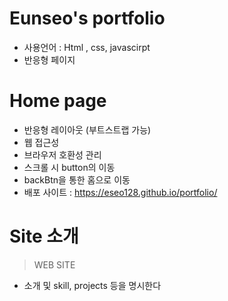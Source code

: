 # Eunseo's portfolio
 
- 사용언어 : Html , css, javascirpt<br>
- 반응형 페이지

# Home page

- 반응형 레이아웃 (부트스트랩 가능)
- 웹 접근성
- 브라우저 호환성 관리
- 스크롤 시 button의 이동
- backBtn을 통한 홈으로 이동
- 배포 사이트 : https://eseo128.github.io/portfolio/

# Site 소개
> WEB SITE

- 소개 및 skill, projects 등을 명시한다 

